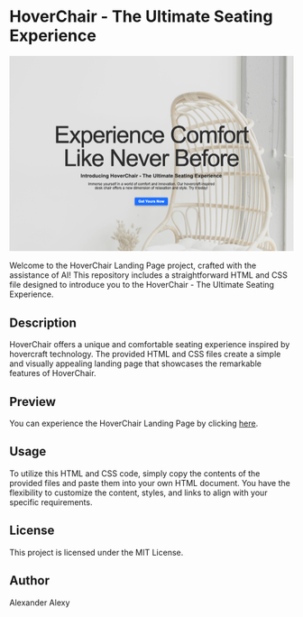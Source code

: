 # HoverChair - The Ultimate Seating Experience

![HoverChair](./assets/Project-image.png)


Welcome to the HoverChair Landing Page project, crafted with the assistance of AI! This repository includes a straightforward HTML and CSS file designed to introduce you to the HoverChair - The Ultimate Seating Experience.


## Description

HoverChair offers a unique and comfortable seating experience inspired by hovercraft technology. The provided HTML and CSS files create a simple and visually appealing landing page that showcases the remarkable features of HoverChair.


## Preview

You can experience the HoverChair Landing Page by clicking [here](https://alexanderalexy.github.io/HoverChair-Landingpage/).

## Usage

To utilize this HTML and CSS code, simply copy the contents of the provided files and paste them into your own HTML document. You have the flexibility to customize the content, styles, and links to align with your specific requirements.

## License

This project is licensed under the MIT License.

## Author

Alexander Alexy


